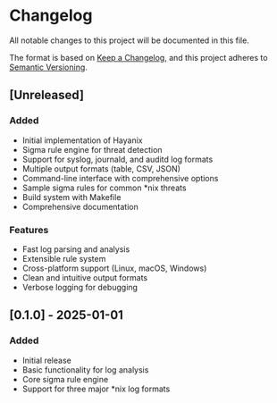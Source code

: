 # Changelog

All notable changes to this project will be documented in this file.

The format is based on [Keep a Changelog](https://keepachangelog.com/en/1.0.0/),
and this project adheres to [Semantic Versioning](https://semver.org/spec/v2.0.0.html).

## [Unreleased]

### Added
- Initial implementation of Hayanix
- Sigma rule engine for threat detection
- Support for syslog, journald, and auditd log formats
- Multiple output formats (table, CSV, JSON)
- Command-line interface with comprehensive options
- Sample sigma rules for common *nix threats
- Build system with Makefile
- Comprehensive documentation

### Features
- Fast log parsing and analysis
- Extensible rule system
- Cross-platform support (Linux, macOS, Windows)
- Clean and intuitive output formats
- Verbose logging for debugging

## [0.1.0] - 2025-01-01

### Added
- Initial release
- Basic functionality for log analysis
- Core sigma rule engine
- Support for three major *nix log formats
